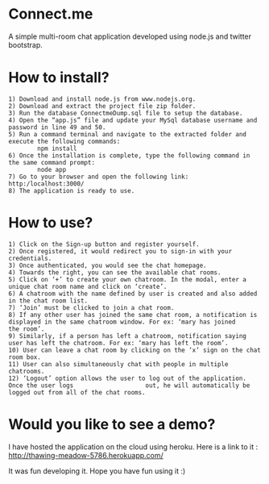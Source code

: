 # Connect.me
A simple multi-room chat application developed using node.js and twitter bootstrap.

# How to install?
    1) Download and install node.js from www.nodejs.org.
    2) Download and extract the project file zip folder.
    3) Run the database ConnectmeDump.sql file to setup the database.
    4) Open the “app.js” file and update your MySql database username and password in line 49 and 50.
    5) Run a command terminal and navigate to the extracted folder and execute the following commands:  
            npm install 
    6) Once the installation is complete, type the following command in the same command prompt: 
            node app
    7) Go to your browser and open the following link: http:/localhost:3000/ 
    8) The application is ready to use.
    
# How to use?

    1) Click on the Sign-up button and register yourself. 
    2) Once registered, it would redirect you to sign-in with your credentials. 
    3) Once authenticated, you would see the chat homepage.
    4) Towards the right, you can see the available chat rooms.
    5) Click on ‘+’ to create your own chatroom. In the modal, enter a unique chat room name and click on ‘create’.
    6) A chatroom with the name defined by user is created and also added in the chat room list.
    7) ‘Join’ must be clicked to join a chat room.
    8) If any other user has joined the same chat room, a notification is displayed in the same chatroom window. For ex: ‘mary has joined           the room’.
    9) Similarly, if a person has left a chatroom, notification saying user has left the chatroom. For ex: ‘mary has left the room’.
    10)	User can leave a chat room by clicking on the ‘x’ sign on the chat room box.
    11)	User can also simultaneously chat with people in multiple chatrooms.
    12)	‘Logout’ option allows the user to log out of the application. Once the user logs                    out, he will automatically be             logged out from all of the chat rooms.
    
# Would you like to see a demo?

I have hosted the application on the cloud using heroku. Here is a link to it : http://thawing-meadow-5786.herokuapp.com/

It was fun developing it. Hope you have fun using it :)


